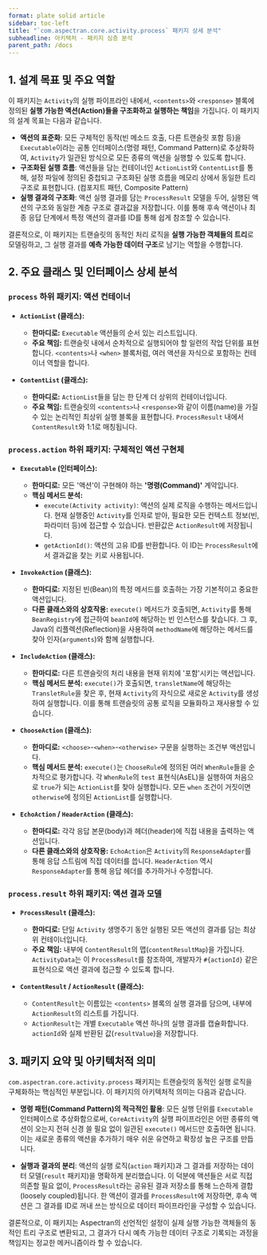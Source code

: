 ```yaml
---
format: plate solid article
sidebar: toc-left
title: "`com.aspectran.core.activity.process` 패키지 상세 분석"
subheadline: 아키텍처 - 패키지 심층 분석
parent_path: /docs
---
```


## 1. 설계 목표 및 주요 역할

이 패키지는 `Activity`의 실행 파이프라인 내에서, `<contents>`와 `<response>` 블록에 정의된 **실행 가능한 액션(Action)들을 구조화하고 실행하는 책임**을 가집니다. 이 패키지의 설계 목표는 다음과 같습니다.

-   **액션의 표준화**: 모든 구체적인 동작(빈 메소드 호출, 다른 트랜슬릿 포함 등)을 `Executable`이라는 공통 인터페이스(명령 패턴, Command Pattern)로 추상화하여, `Activity`가 일관된 방식으로 모든 종류의 액션을 실행할 수 있도록 합니다.
-   **구조화된 실행 흐름**: 액션들을 담는 컨테이너인 `ActionList`와 `ContentList`를 통해, 설정 파일에 정의된 중첩되고 구조화된 실행 흐름을 메모리 상에서 동일한 트리 구조로 표현합니다. (컴포지트 패턴, Composite Pattern)
-   **실행 결과의 구조화**: 액션 실행 결과를 담는 `ProcessResult` 모델을 두어, 실행된 액션의 구조와 동일한 계층 구조로 결과값을 저장합니다. 이를 통해 후속 액션이나 최종 응답 단계에서 특정 액션의 결과를 ID를 통해 쉽게 참조할 수 있습니다.

결론적으로, 이 패키지는 트랜슬릿의 동적인 처리 로직을 **실행 가능한 객체들의 트리**로 모델링하고, 그 실행 결과를 **예측 가능한 데이터 구조**로 남기는 역할을 수행합니다.

## 2. 주요 클래스 및 인터페이스 상세 분석

### `process` 하위 패키지: 액션 컨테이너

-   **`ActionList` (클래스):**
    -   **한마디로:** `Executable` 액션들의 순서 있는 리스트입니다.
    -   **주요 책임:** 트랜슬릿 내에서 순차적으로 실행되어야 할 일련의 작업 단위를 표현합니다. `<contents>`나 `<when>` 블록처럼, 여러 액션을 자식으로 포함하는 컨테이너 역할을 합니다.

-   **`ContentList` (클래스):**
    -   **한마디로:** `ActionList`들을 담는 한 단계 더 상위의 컨테이너입니다.
    -   **주요 책임:** 트랜슬릿의 `<contents>`나 `<response>`와 같이 이름(name)을 가질 수 있는 논리적인 최상위 실행 블록을 표현합니다. `ProcessResult` 내에서 `ContentResult`와 1:1로 매칭됩니다.

### `process.action` 하위 패키지: 구체적인 액션 구현체

-   **`Executable` (인터페이스):**
    -   **한마디로:** 모든 '액션'이 구현해야 하는 **'명령(Command)'** 계약입니다.
    -   **핵심 메서드 분석:**
        -   `execute(Activity activity)`: 액션의 실제 로직을 수행하는 메서드입니다. 현재 실행중인 `Activity`를 인자로 받아, 필요한 모든 컨텍스트 정보(빈, 파라미터 등)에 접근할 수 있습니다. 반환값은 `ActionResult`에 저장됩니다.
        -   `getActionId()`: 액션의 고유 ID를 반환합니다. 이 ID는 `ProcessResult`에서 결과값을 찾는 키로 사용됩니다.

-   **`InvokeAction` (클래스):**
    -   **한마디로:** 지정된 빈(Bean)의 특정 메서드를 호출하는 가장 기본적이고 중요한 액션입니다.
    -   **다른 클래스와의 상호작용:** `execute()` 메서드가 호출되면, `Activity`를 통해 `BeanRegistry`에 접근하여 `beanId`에 해당하는 빈 인스턴스를 찾습니다. 그 후, Java의 리플렉션(Reflection)을 사용하여 `methodName`에 해당하는 메서드를 찾아 인자(`arguments`)와 함께 실행합니다.

-   **`IncludeAction` (클래스):**
    -   **한마디로:** 다른 트랜슬릿의 처리 내용을 현재 위치에 '포함'시키는 액션입니다.
    -   **핵심 메서드 분석:** `execute()`가 호출되면, `transletName`에 해당하는 `TransletRule`을 찾은 후, 현재 `Activity`의 자식으로 새로운 `Activity`를 생성하여 실행합니다. 이를 통해 트랜슬릿의 공통 로직을 모듈화하고 재사용할 수 있습니다.

-   **`ChooseAction` (클래스):**
    -   **한마디로:** `<choose>`-`<when>`-`<otherwise>` 구문을 실행하는 조건부 액션입니다.
    -   **핵심 메서드 분석:** `execute()`는 `ChooseRule`에 정의된 여러 `WhenRule`들을 순차적으로 평가합니다. 각 `WhenRule`의 `test` 표현식(AsEL)을 실행하여 처음으로 `true`가 되는 `ActionList`를 찾아 실행합니다. 모든 `when` 조건이 거짓이면 `otherwise`에 정의된 `ActionList`를 실행합니다.

-   **`EchoAction` / `HeaderAction` (클래스):**
    -   **한마디로:** 각각 응답 본문(body)과 헤더(header)에 직접 내용을 출력하는 액션입니다.
    -   **다른 클래스와의 상호작용:** `EchoAction`은 `Activity`의 `ResponseAdapter`를 통해 응답 스트림에 직접 데이터를 씁니다. `HeaderAction` 역시 `ResponseAdapter`를 통해 응답 헤더를 추가하거나 수정합니다.

### `process.result` 하위 패키지: 액션 결과 모델

-   **`ProcessResult` (클래스):**
    -   **한마디로:** 단일 `Activity` 생명주기 동안 실행된 모든 액션의 결과를 담는 최상위 컨테이너입니다.
    -   **주요 책임:** 내부에 `ContentResult`의 맵(`contentResultMap`)을 가집니다. `ActivityData`는 이 `ProcessResult`를 참조하여, 개발자가 `#{actionId}` 같은 표현식으로 액션 결과에 접근할 수 있도록 합니다.

-   **`ContentResult` / `ActionResult` (클래스):**
    -   `ContentResult`는 이름있는 `<contents>` 블록의 실행 결과를 담으며, 내부에 `ActionResult`의 리스트를 가집니다.
    -   `ActionResult`는 개별 `Executable` 액션 하나의 실행 결과를 캡슐화합니다. `actionId`와 실제 반환된 값(`resultValue`)을 저장합니다.

## 3. 패키지 요약 및 아키텍처적 의미

`com.aspectran.core.activity.process` 패키지는 트랜슬릿의 동적인 실행 로직을 구체화하는 핵심적인 부분입니다. 이 패키지의 아키텍처적 의미는 다음과 같습니다.

-   **명령 패턴(Command Pattern)의 적극적인 활용**: 모든 실행 단위를 `Executable` 인터페이스로 추상화함으로써, `CoreActivity`의 실행 파이프라인은 어떤 종류의 액션이 오는지 전혀 신경 쓸 필요 없이 일관된 `execute()` 메서드만 호출하면 됩니다. 이는 새로운 종류의 액션을 추가하기 매우 쉬운 유연하고 확장성 높은 구조를 만듭니다.

-   **실행과 결과의 분리**: 액션의 실행 로직(`action` 패키지)과 그 결과를 저장하는 데이터 모델(`result` 패키지)을 명확하게 분리했습니다. 이 덕분에 액션들은 서로 직접 의존할 필요 없이, `ProcessResult`라는 공유된 결과 저장소를 통해 느슨하게 결합(loosely coupled)됩니다. 한 액션이 결과를 `ProcessResult`에 저장하면, 후속 액션은 그 결과를 ID로 꺼내 쓰는 방식으로 데이터 파이프라인을 구성할 수 있습니다.

결론적으로, 이 패키지는 Aspectran의 선언적인 설정이 실제 실행 가능한 객체들의 동적인 트리 구조로 변환되고, 그 결과가 다시 예측 가능한 데이터 구조로 기록되는 과정을 책임지는 정교한 메커니즘이라 할 수 있습니다.
